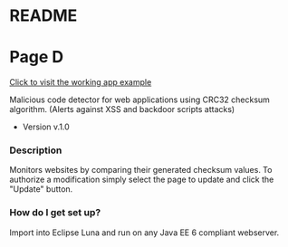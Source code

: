 # README #

# Page D #

[Click to visit the working app example](http://209.222.30.153:8080/MaliciousCodeDetector/)

Malicious code detector for web applications using CRC32 checksum algorithm. (Alerts against XSS and backdoor scripts attacks)
* Version
v.1.0

### Description ###
Monitors websites by comparing their generated checksum values.
To authorize a modification simply select the page to update and click the "Update" button. 

### How do I get set up? ###
Import into Eclipse Luna and run on any Java EE 6 compliant webserver.